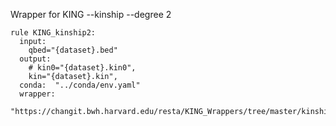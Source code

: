 Wrapper for KING --kinship --degree 2

```
rule KING_kinship2:
  input:  
    qbed="{dataset}.bed"
  output:
    # kin0="{dataset}.kin0",
    kin="{dataset}.kin",
  conda:  "../conda/env.yaml"
  wrapper:
    "https://changit.bwh.harvard.edu/resta/KING_Wrappers/tree/master/kinship/1bed/degree2"
```
